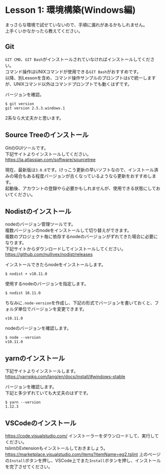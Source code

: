 # Lesson 1: 環境構築(Windows編)
まっさらな環境で試せていないので、手順に漏れがあるかもしれません。  
上手くいかなかったら教えてください。

## Git
`GIT CMD`、`GIT Bash`がインストールされていなければインストールしてください。  
コマンド操作はUNIXコマンドが使用できる`GIT Bash`がおすすめです。  
以降、別Lessonを含め、コマンド操作サンプルのプロンプトは`$`で統一しますが、UNIXコマンド以外はコマンドプロンプトでも動くはずです。

バージョンを確認。
```
$ git version
git version 2.5.3.windows.1
```
2系なら大丈夫かと思います。

## Source Treeのインストール
GitのGUIツールです。  
下記サイトよりインストールしてください。  
https://ja.atlassian.com/software/sourcetree  

現在、最新版は`3.0.8`です。けっこう更新の早いソフトなので、インストール済みの場合もある程度バージョンが古くなっているようなら更新をおすすめします。  
起動後、アカウントの登録やら必要かもしれませんが、使用できる状態にしておいてください。

## Nodistのインストール
nodeのバージョン管理ツールです。  
複数バージョンのnodeをインストールして切り替えができます。  
複数のプロジェクト毎に依存するnodeのバージョンがずれてきた場合に必要になります。  
下記サイトからダウンロードしてインストールしてください。  
https://github.com/nullivex/nodist/releases  

インストールできたらnodeをインストールします。  
```
$ nodist + v10.11.0
```
使用するnodeのバージョンを指定します。
```
$ nodist 10.11.0
```
ちなみに`.node-version`を作成し、下記の形式でバージョンを書いておくと、フォルダ単位でバージョンを変更できます。
```
v10.11.0
```
nodeのバージョンを確認します。
```
$ node --version
v10.11.0
```

## yarnのインストール
下記サイトよりインストールします。
https://yarnpkg.com/lang/en/docs/install/#windows-stable

バージョンを確認します。  
下記と多少ずれていても大丈夫のはずです。
```
$ yarn --version
1.12.3
```

## VSCodeのインストール
https://code.visualstudio.com/
インストーラーをダウンロードして、実行してください。  
tslintのExtensionもインストールしておきましょう。
https://marketplace.visualstudio.com/items?itemName=eg2.tslint
上のページの`Install`ボタンを押し、VSCode上でまた`Install`ボタンを押し、インストールを完了させてください。
